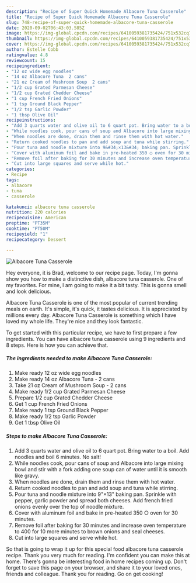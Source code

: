 ```yaml
---
description: "Recipe of Super Quick Homemade Albacore Tuna Casserole"
title: "Recipe of Super Quick Homemade Albacore Tuna Casserole"
slug: 748-recipe-of-super-quick-homemade-albacore-tuna-casserole
date: 2020-09-02T06:43:03.585Z
image: https://img-global.cpcdn.com/recipes/6410059381735424/751x532cq70/albacore-tuna-casserole-recipe-main-photo.jpg
thumbnail: https://img-global.cpcdn.com/recipes/6410059381735424/751x532cq70/albacore-tuna-casserole-recipe-main-photo.jpg
cover: https://img-global.cpcdn.com/recipes/6410059381735424/751x532cq70/albacore-tuna-casserole-recipe-main-photo.jpg
author: Estelle Cobb
ratingvalue: 4.8
reviewcount: 15
recipeingredient:
- "12 oz wide egg noodles"
- "14 oz Albacore Tuna  2 cans"
- "21 oz Cream of Mushroom Soup  2 cans"
- "1/2 cup Grated Parmesan Cheese"
- "1/2 cup Grated Chedder Cheese"
- "1 cup French Fried Onions"
- "1 tsp Ground Black Pepper"
- "1/2 tsp Garlic Powder"
- "1 tbsp Olive Oil"
recipeinstructions:
- "Add 3 quarts water and olive oil to 6 quart pot. Bring water to a boil. Add noodles and boil 6 minutes. No salt!"
- "While noodles cook, pour cans of soup and Albacore into large mixing bowl and stir with a fork adding one soup can of water until it is smooth like gravy."
- "When noodles are done, drain them and rinse them with hot water."
- "Return cooked noodles to pan and add soup and tuna while stirring."
- "Pour tuna and noodle mixture into 9&#34;×13&#34; baking pan. Sprinkle with pepper, garlic powder and spread both cheeses. Add french fried onions evenly over the top of noodle mixture."
- "Cover with aluminum foil and bake in pre-heated 350 ○ oven for 30 minutes."
- "Remove foil after baking for 30 minutes and increase oven temperature to 400 for 10 more minutes to brown onions and seal cheeses."
- "Cut into large squares and serve while hot."
categories:
- Recipe
tags:
- albacore
- tuna
- casserole

katakunci: albacore tuna casserole 
nutrition: 220 calories
recipecuisine: American
preptime: "PT35M"
cooktime: "PT50M"
recipeyield: "1"
recipecategory: Dessert

---
```



![Albacore Tuna Casserole](https://img-global.cpcdn.com/recipes/6410059381735424/751x532cq70/albacore-tuna-casserole-recipe-main-photo.jpg)

Hey everyone, it is Brad, welcome to our recipe page. Today, I'm gonna show you how to make a distinctive dish, albacore tuna casserole. One of my favorites. For mine, I am going to make it a bit tasty. This is gonna smell and look delicious.

Albacore Tuna Casserole is one of the most popular of current trending meals on earth. It's simple, it's quick, it tastes delicious. It is appreciated by millions every day. Albacore Tuna Casserole is something which I have loved my whole life. They're nice and they look fantastic.




To get started with this particular recipe, we have to first prepare a few ingredients. You can have albacore tuna casserole using 9 ingredients and 8 steps. Here is how you can achieve that.

<!--inarticleads1-->

##### The ingredients needed to make Albacore Tuna Casserole:

1. Make ready 12 oz wide egg noodles
1. Make ready 14 oz Albacore Tuna - 2 cans
1. Take 21 oz Cream of Mushroom Soup - 2 cans
1. Make ready 1/2 cup Grated Parmesan Cheese
1. Prepare 1/2 cup Grated Chedder Cheese
1. Get 1 cup French Fried Onions
1. Make ready 1 tsp Ground Black Pepper
1. Make ready 1/2 tsp Garlic Powder
1. Get 1 tbsp Olive Oil




<!--inarticleads2-->

##### Steps to make Albacore Tuna Casserole:

1. Add 3 quarts water and olive oil to 6 quart pot. Bring water to a boil. Add noodles and boil 6 minutes. No salt!
1. While noodles cook, pour cans of soup and Albacore into large mixing bowl and stir with a fork adding one soup can of water until it is smooth like gravy.
1. When noodles are done, drain them and rinse them with hot water.
1. Return cooked noodles to pan and add soup and tuna while stirring.
1. Pour tuna and noodle mixture into 9&#34;×13&#34; baking pan. Sprinkle with pepper, garlic powder and spread both cheeses. Add french fried onions evenly over the top of noodle mixture.
1. Cover with aluminum foil and bake in pre-heated 350 ○ oven for 30 minutes.
1. Remove foil after baking for 30 minutes and increase oven temperature to 400 for 10 more minutes to brown onions and seal cheeses.
1. Cut into large squares and serve while hot.




So that is going to wrap it up for this special food albacore tuna casserole recipe. Thank you very much for reading. I'm confident you can make this at home. There's gonna be interesting food in home recipes coming up. Don't forget to save this page on your browser, and share it to your loved ones, friends and colleague. Thank you for reading. Go on get cooking!
